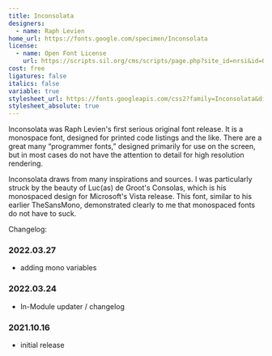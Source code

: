 ```yaml
---
title: Inconsolata
designers:
  - name: Raph Levien
home_url: https://fonts.google.com/specimen/Inconsolata
license:
  - name: Open Font License
    url: https://scripts.sil.org/cms/scripts/page.php?site_id=nrsi&id=OFL
cost: free
ligatures: false
italics: false
variable: true
stylesheet_url: https://fonts.googleapis.com/css2?family=Inconsolata&display=swap
stylesheet_absolute: true
---
```


Inconsolata was Raph Levien's first serious original font release. It is a monospace font, designed for printed code listings and the like. There are a great many “programmer fonts,” designed primarily for use on the screen, but in most cases do not have the attention to detail for high resolution rendering.

Inconsolata draws from many inspirations and sources. I was particularly struck by the beauty of Luc(as) de Groot's Consolas, which is his monospaced design for Microsoft's Vista release. This font, similar to his earlier TheSansMono, demonstrated clearly to me that monospaced fonts do not have to suck.


Changelog:

### 2022.03.27
* adding mono variables

### 2022.03.24
* In-Module updater / changelog

### 2021.10.16
* initial release 